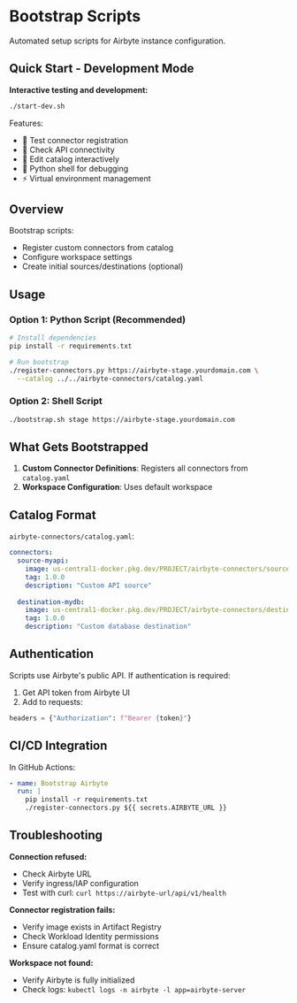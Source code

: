 # Bootstrap Scripts

Automated setup scripts for Airbyte instance configuration.

## Quick Start - Development Mode

**Interactive testing and development:**

```bash
./start-dev.sh
```

Features:
- 🧪 Test connector registration
- 🔌 Check API connectivity
- 📝 Edit catalog interactively
- 🐍 Python shell for debugging
- ⚡ Virtual environment management

## Overview

Bootstrap scripts:
- Register custom connectors from catalog
- Configure workspace settings
- Create initial sources/destinations (optional)

## Usage

### Option 1: Python Script (Recommended)

```bash
# Install dependencies
pip install -r requirements.txt

# Run bootstrap
./register-connectors.py https://airbyte-stage.yourdomain.com \
  --catalog ../../airbyte-connectors/catalog.yaml
```

### Option 2: Shell Script

```bash
./bootstrap.sh stage https://airbyte-stage.yourdomain.com
```

## What Gets Bootstrapped

1. **Custom Connector Definitions**: Registers all connectors from `catalog.yaml`
2. **Workspace Configuration**: Uses default workspace

## Catalog Format

`airbyte-connectors/catalog.yaml`:
```yaml
connectors:
  source-myapi:
    image: us-central1-docker.pkg.dev/PROJECT/airbyte-connectors/source-myapi
    tag: 1.0.0
    description: "Custom API source"
  
  destination-mydb:
    image: us-central1-docker.pkg.dev/PROJECT/airbyte-connectors/destination-mydb
    tag: 1.0.0
    description: "Custom database destination"
```

## Authentication

Scripts use Airbyte's public API. If authentication is required:

1. Get API token from Airbyte UI
2. Add to requests:
```python
headers = {"Authorization": f"Bearer {token}"}
```

## CI/CD Integration

In GitHub Actions:
```yaml
- name: Bootstrap Airbyte
  run: |
    pip install -r requirements.txt
    ./register-connectors.py ${{ secrets.AIRBYTE_URL }}
```

## Troubleshooting

**Connection refused:**
- Check Airbyte URL
- Verify ingress/IAP configuration
- Test with curl: `curl https://airbyte-url/api/v1/health`

**Connector registration fails:**
- Verify image exists in Artifact Registry
- Check Workload Identity permissions
- Ensure catalog.yaml format is correct

**Workspace not found:**
- Verify Airbyte is fully initialized
- Check logs: `kubectl logs -n airbyte -l app=airbyte-server`

